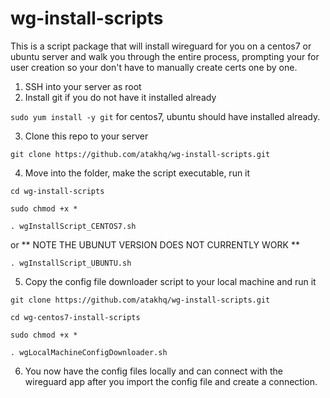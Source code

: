 # wg-install-scripts

This is a script package that will install wireguard for you on a centos7 or ubuntu server and walk you through the entire process, prompting your for user creation so your don't have to manually create certs one by one.


1. SSH into your server as root
2. Install git if you do not have it installed already

`sudo yum install -y git` for centos7, ubuntu should have installed already.

3. Clone this repo to your server

`git clone https://github.com/atakhq/wg-install-scripts.git`

4. Move into the folder, make the script executable, run it

`cd wg-install-scripts`

`sudo chmod +x *`

`. wgInstallScript_CENTOS7.sh`

or
** NOTE THE UBUNUT VERSION DOES NOT CURRENTLY WORK **

`. wgInstallScript_UBUNTU.sh`

5. Copy the config file downloader script to your local machine and run it

`git clone https://github.com/atakhq/wg-install-scripts.git`

`cd wg-centos7-install-scripts`

`sudo chmod +x *`

`. wgLocalMachineConfigDownloader.sh`

6. You now have the config files locally and can connect with the wireguard app after you import the config file and create a connection.
